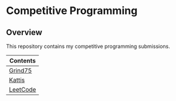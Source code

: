# Competitive Programming

## Overview
This repository contains my competitive programming submissions.

| Contents                                                                               |
|----------------------------------------------------------------------------------------|
| [Grind75](https://github.com/shumarb/grind75)                                          |
| [Kattis](https://github.com/shumarb/training/tree/main/competitive-programming/kattis) |
| [LeetCode](https://github.com/shumarb/leetcode)                                        |
